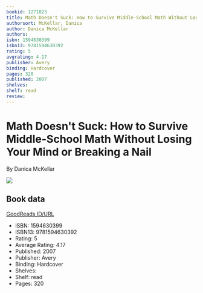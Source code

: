 ```yaml
---
bookid: 1271823
title: Math Doesn't Suck: How to Survive Middle-School Math Without Losing Your Mind or Breaking a Nail
authorsort: McKellar, Danica
author: Danica McKellar
authors: 
isbn: 1594630399
isbn13: 9781594630392
rating: 5
avgrating: 4.17
publisher: Avery
binding: Hardcover
pages: 320
published: 2007
shelves: 
shelf: read
review: 
---
```


# Math Doesn't Suck: How to Survive Middle-School Math Without Losing Your Mind or Breaking a Nail

By Danica McKellar

![](https://i.gr-assets.com/images/S/compressed.photo.goodreads.com/books/1442777171l/1271823._SY475_.jpg)

## Book data

[GoodReads ID/URL](https://www.goodreads.com/book/show/1271823)

- ISBN: 1594630399
- ISBN13: 9781594630392
- Rating: 5
- Average Rating: 4.17
- Published: 2007
- Publisher: Avery
- Binding: Hardcover
- Shelves: 
- Shelf: read
- Pages: 320

